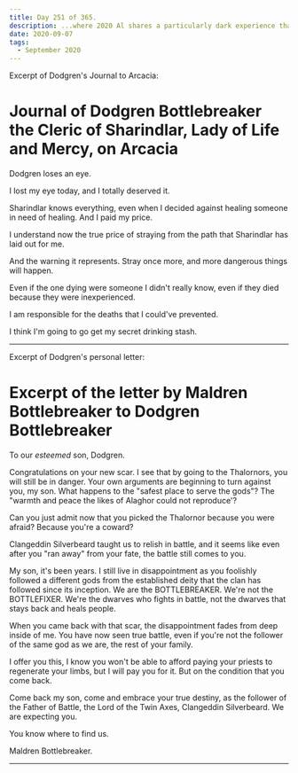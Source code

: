 ```yaml
---
title: Day 251 of 365.
description: ...where 2020 Al shares a particularly dark experience that his character, Dodgren Bottlebreaker, goes through.
date: 2020-09-07
tags:
  - September 2020
---
```


Excerpt of Dodgren's Journal to Arcacia:
# Journal of Dodgren Bottlebreaker the Cleric of Sharindlar, Lady of Life and Mercy, on Arcacia

Dodgren loses an eye.

I lost my eye today, and I totally deserved it.

Sharindlar knows everything, even when I decided against healing someone in need of healing. And I paid my price.

I understand now the true price of straying from the path that Sharindlar has laid out for me.

And the warning it represents. Stray once more, and more dangerous things will happen.

Even if the one dying were someone I didn't really know, even if they died because they were inexperienced.

I am responsible for the deaths that I could've prevented.

I think I'm going to go get my secret drinking stash.

---
Excerpt of Dodgren's personal letter:
# Excerpt of the letter by Maldren Bottlebreaker to Dodgren Bottlebreaker

To our *esteemed* son, Dodgren.

Congratulations on your new scar. I see that by going to the Thalornors, you will still be in danger. Your own arguments are beginning to turn against you, my son. What happens to the "safest place to serve the gods"? The "warmth and peace the likes of Alaghor could not reproduce'?

Can you just admit now that you picked the Thalornor because you were afraid? Because you're a coward?

Clangeddin Silverbeard taught us to relish in battle, and it seems like even after you "ran away" from your fate, the battle still comes to you.

My son, it's been years. I still live in disappointment as you foolishly followed a different gods from the established deity that the clan has followed since its inception. We are the BOTTLEBREAKER. We're not the BOTTLEFIXER. We're the dwarves who fights in battle, not the dwarves that stays back and heals people.

When you came back with that scar, the disappointment fades from deep inside of me. You have now seen true battle, even if you're not the follower of the same god as we are, the rest of your family.

I offer you this, I know you won't be able to afford paying your priests to regenerate your limbs, but I will pay you for it. But on the condition that you come back. 

Come back my son, come and embrace your true destiny, as the follower of the Father of Battle, the Lord of the Twin Axes, Clangeddin Silverbeard. We are expecting you.

You know where to find us.

Maldren Bottlebreaker.

---